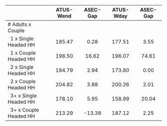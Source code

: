 
|                      |    ATUS-Wend |     ASEC-Gap |    ATUS-Wday |     ASEC-Gap |
| -------------------- | :----------: | :----------: | :----------: | :----------: |
| # Adults x Couple    |              |              |              |              |
| &nbsp;&nbsp;1 x Single Headed HH |       185.47 |         0.28 |       177.51 |         3.55 |
| &nbsp;&nbsp;1 x Couple Headed HH |       198.50 |        16.62 |       196.07 |        74.61 |
| &nbsp;&nbsp;2 x Single Headed HH |       184.79 |         2.94 |       173.80 |         0.00 |
| &nbsp;&nbsp;2 x Couple Headed HH |       204.82 |         3.88 |       200.26 |         2.01 |
| &nbsp;&nbsp;3+ x Single Headed HH |       178.10 |         5.95 |       158.99 |        20.04 |
| &nbsp;&nbsp;3+ x Couple Headed HH |       213.29 |       -13.38 |       187.12 |         2.25 |

